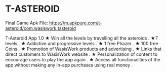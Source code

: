 # T-ASTEROID
Final Game Apk File:
https://m.apkpure.com/t-asteroid/com.wasiswork.tasteroid

T-Asteroid App 1.0
★ Win all the levels by travelling all the asteroids .
★7 levels .
★ Addictive and progressive levels .
★ 1 free Phazer .
★ 100 free Coins .
★ Promotion of WasisWork products and advertising .
★ Links that direct customers to WasisWork website .
★ Personalization of content to encourage users to play the app again .
★ Access all functionalities of the app without making any in-app purchases using real money .
